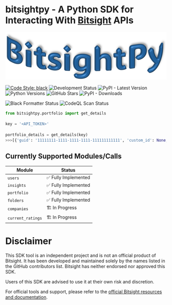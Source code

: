 # bitsightpy - A Python SDK for Interacting With [Bitsight](https://bitsight.com) APIs

![Logo](https://raw.githubusercontent.com/0x41424142/bitsightpy/main/imgs/logo.png)


[![Code Style: black](https://img.shields.io/badge/code%20style-black-000000.svg?style=for-the-badge)](https://github.com/psf/black) ![Development Status](https://img.shields.io/badge/in%20development-8A2BE2?style=for-the-badge)  ![PyPI - Latest Version](https://img.shields.io/pypi/v/bitsightpy?style=for-the-badge&logo=pypi&logoColor=yellow) ![Python Versions](https://img.shields.io/pypi/pyversions/bitsightpy?style=for-the-badge&logo=python&logoColor=yellow) ![GitHub Stars](https://img.shields.io/github/stars/0x41424142/bitsightpy?style=for-the-badge) ![PyPI - Downloads](https://img.shields.io/pypi/dm/bitsightpy?style=for-the-badge&logo=pypi&logoColor=yellow)

![Black Formatter Status](https://github.com/0x41424142/bitsightpy/actions/workflows/black.yml/badge.svg?event=push) ![CodeQL Scan Status](https://github.com/0x41424142/bitsightpy/actions/workflows/codeql.yml/badge.svg?branch=main)

```py
from bitsightpy.portfolio import get_details

key = '<API_TOKEN>'

portfolio_details = get_details(key)
>>>[{'guid': '11111111-1111-1111-1111-111111111111', 'custom_id': None, 'name': 'Some Company', 'shortname': 'Some Company', 'network_size_v4': 50, 'rating': 750, 'rating_date': '2024-08-01', 'added_date': '2024-07-01', 'industry': {'name': 'Technology', 'slug': 'technology'}, ...}, ...]
```

## Currently Supported Modules/Calls

| Module | Status |
| -- | -- |
| ```users``` | ✅ Fully Implemented |
| ```insights``` | ✅ Fully Implemented |
| ```portfolio``` | ✅ Fully Implemented |
| ```folders``` | ✅ Fully Implemented |
| ```companies``` | 🏗️ In Progress |
| ```current_ratings``` | 🏗️ In Progress |


# Disclaimer

This SDK tool is an independent project and is not an official product of Bitsight. It has been developed and maintained solely by the names listed in the GitHub contributors list. Bitsight has neither endorsed nor approved this SDK.

Users of this SDK are advised to use it at their own risk and discretion.

For official tools and support, please refer to the [official Bitsight resources and documentation](https://help.bitsighttech.com/hc/en-us).
